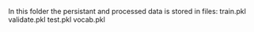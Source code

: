 In this folder the persistant and processed data is stored in files:
train.pkl
validate.pkl
test.pkl
vocab.pkl
